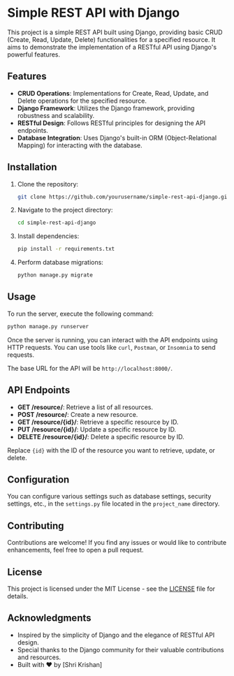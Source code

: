 # Simple REST API with Django

This project is a simple REST API built using Django, providing basic CRUD (Create, Read, Update, Delete) functionalities for a specified resource. It aims to demonstrate the implementation of a RESTful API using Django's powerful features.

## Features

- **CRUD Operations**: Implementations for Create, Read, Update, and Delete operations for the specified resource.
- **Django Framework**: Utilizes the Django framework, providing robustness and scalability.
- **RESTful Design**: Follows RESTful principles for designing the API endpoints.
- **Database Integration**: Uses Django's built-in ORM (Object-Relational Mapping) for interacting with the database.

## Installation

1. Clone the repository:

    ```bash
    git clone https://github.com/yourusername/simple-rest-api-django.git
    ```

2. Navigate to the project directory:

    ```bash
    cd simple-rest-api-django
    ```

3. Install dependencies:

    ```bash
    pip install -r requirements.txt
    ```

4. Perform database migrations:

    ```bash
    python manage.py migrate
    ```

## Usage

To run the server, execute the following command:

```bash
python manage.py runserver
```

Once the server is running, you can interact with the API endpoints using HTTP requests. You can use tools like `curl`, `Postman`, or `Insomnia` to send requests.

The base URL for the API will be `http://localhost:8000/`.

## API Endpoints

- **GET /resource/**: Retrieve a list of all resources.
- **POST /resource/**: Create a new resource.
- **GET /resource/{id}/**: Retrieve a specific resource by ID.
- **PUT /resource/{id}/**: Update a specific resource by ID.
- **DELETE /resource/{id}/**: Delete a specific resource by ID.

Replace `{id}` with the ID of the resource you want to retrieve, update, or delete.

## Configuration

You can configure various settings such as database settings, security settings, etc., in the `settings.py` file located in the `project_name` directory.

## Contributing

Contributions are welcome! If you find any issues or would like to contribute enhancements, feel free to open a pull request.

## License

This project is licensed under the MIT License - see the [LICENSE](LICENSE) file for details.

## Acknowledgments

- Inspired by the simplicity of Django and the elegance of RESTful API design.
- Special thanks to the Django community for their valuable contributions and resources.
- Built with ❤️ by [Shri Krishan] 
